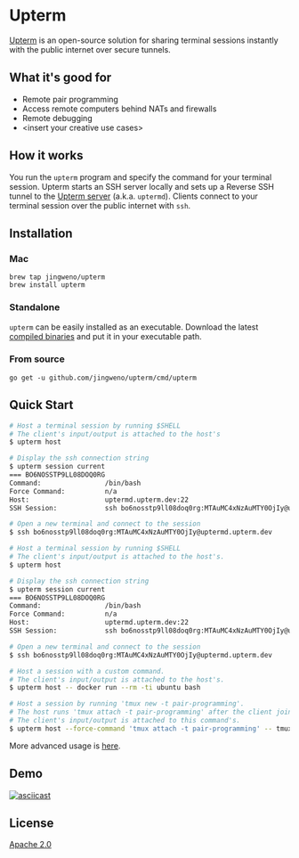 # Upterm

[Upterm](https://github.com/jingweno/upterm) is an open-source solution for sharing terminal sessions instantly with the public internet over secure tunnels.

## What it's good for

* Remote pair programming
* Access remote computers behind NATs and firewalls
* Remote debugging
* \<insert your creative use cases\>

## How it works

You run the `upterm` program and specify the command for your terminal session.
Upterm starts an SSH server locally and sets up a Reverse SSH tunnel to the [Upterm server](https://github.com/jingweno/upterm/tree/master/cmd/uptermd) (a.k.a. `uptermd`).
Clients connect to your terminal session over the public internet with `ssh`.

## Installation

### Mac

```
brew tap jingweno/upterm
brew install upterm
```

### Standalone

`upterm` can be easily installed as an executable. Download the latest [compiled binaries](https://github.com/jingweno/upterm/releases) and put it in your executable path.

### From source

```
go get -u github.com/jingweno/upterm/cmd/upterm
```

## Quick Start

```bash
# Host a terminal session by running $SHELL
# The client's input/output is attached to the host's
$ upterm host

# Display the ssh connection string
$ upterm session current
=== BO6NOSSTP9LL08DOQ0RG
Command:                /bin/bash
Force Command:          n/a
Host:                   uptermd.upterm.dev:22
SSH Session:            ssh bo6nosstp9ll08doq0rg:MTAuMC4xNzAuMTY0OjIy@uptermd.upterm.dev

# Open a new terminal and connect to the session
$ ssh bo6nosstp9ll08doq0rg:MTAuMC4xNzAuMTY0OjIy@uptermd.upterm.dev

# Host a terminal session by running $SHELL
# The client's input/output is attached to the host's.
$ upterm host

# Display the ssh connection string
$ upterm session current
=== BO6NOSSTP9LL08DOQ0RG
Command:                /bin/bash
Force Command:          n/a
Host:                   uptermd.upterm.dev:22
SSH Session:            ssh bo6nosstp9ll08doq0rg:MTAuMC4xNzAuMTY0OjIy@uptermd.upterm.dev

# Open a new terminal and connect to the session
$ ssh bo6nosstp9ll08doq0rg:MTAuMC4xNzAuMTY0OjIy@uptermd.upterm.dev

# Host a session with a custom command.
# The client's input/output is attached to the host's.
$ upterm host -- docker run --rm -ti ubuntu bash

# Host a session by running 'tmux new -t pair-programming'.
# The host runs 'tmux attach -t pair-programming' after the client joins the session.
# The client's input/output is attached to this command's.
$ upterm host --force-command 'tmux attach -t pair-programming' -- tmux new -t pair-programming`,
```

More advanced usage is [here](https://github.com/jingweno/upterm/blob/master/docs/upterm.md).

## Demo

[![asciicast](https://asciinema.org/a/AnXTj0pOOtvSWALjUIQ63OKDm.svg)](https://asciinema.org/a/AnXTj0pOOtvSWALjUIQ63OKDm)

## License

[Apache 2.0](https://github.com/jingweno/upterm/blob/master/LICENSE)
